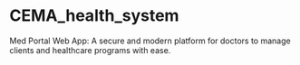 # CEMA_health_system
Med Portal Web App: A secure and modern platform for doctors to manage clients and healthcare programs with ease.

